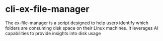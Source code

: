 # cli-ex-file-manager
The ex-file-manager is a script designed to help users identify which folders are consuming disk space on their Linux machines. It leverages AI capabilities to provide insights into disk usage
